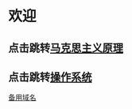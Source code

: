 # 欢迎
## 点击跳转[马克思主义原理](马克思主义原理/物质与意识的辩证关系.md)
## 点击跳转[操作系统](操作系统/index.md) 
[备用域名](https://juiey.github.io/study/)